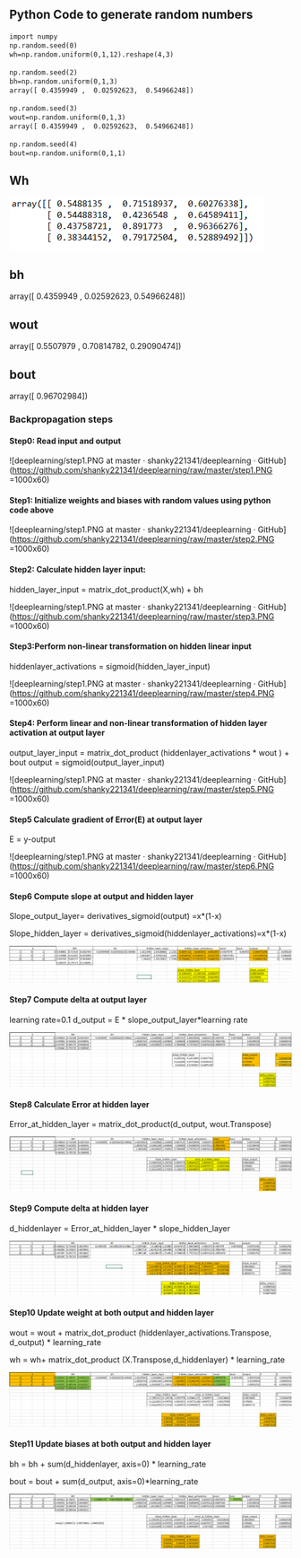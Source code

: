 ## Python Code to generate random numbers
```
import numpy 
np.random.seed(0)
wh=np.random.uniform(0,1,12).reshape(4,3)

np.random.seed(2)
bh=np.random.uniform(0,1,3)
array([ 0.4359949 ,  0.02592623,  0.54966248])

np.random.seed(3)
wout=np.random.uniform(0,1,3)
array([ 0.4359949 ,  0.02592623,  0.54966248])

np.random.seed(4)
bout=np.random.uniform(0,1,1)
```

## Wh
![deeplearning/kernel.PNG at master · shanky221341/deeplearning · GitHub](https://github.com/shanky221341/deeplearning/raw/master/kernel.PNG)

## bh
array([ 0.4359949 ,  0.02592623,  0.54966248])

## wout
array([ 0.5507979 ,  0.70814782,  0.29090474])

## bout
array([ 0.96702984])

### Backpropagation steps

#### Step0: Read input and output

![deeplearning/step1.PNG at master · shanky221341/deeplearning · GitHub](https://github.com/shanky221341/deeplearning/raw/master/step1.PNG =1000x60)

#### Step1: Initialize weights and biases with random values using python code above

![deeplearning/step1.PNG at master · shanky221341/deeplearning · GitHub](https://github.com/shanky221341/deeplearning/raw/master/step2.PNG =1000x60)

#### Step2: Calculate hidden layer input:
hidden_layer_input = matrix_dot_product(X,wh) + bh

![deeplearning/step1.PNG at master · shanky221341/deeplearning · GitHub](https://github.com/shanky221341/deeplearning/raw/master/step3.PNG =1000x60)

#### Step3:Perform non-linear transformation on hidden linear input


hiddenlayer_activations = sigmoid(hidden_layer_input)

![deeplearning/step1.PNG at master · shanky221341/deeplearning · GitHub](https://github.com/shanky221341/deeplearning/raw/master/step4.PNG =1000x60)

#### Step4: Perform linear and non-linear transformation of hidden layer activation at output layer

output_layer_input = matrix_dot_product (hiddenlayer_activations * wout ) + bout output = sigmoid(output_layer_input)

![deeplearning/step1.PNG at master · shanky221341/deeplearning · GitHub](https://github.com/shanky221341/deeplearning/raw/master/step5.PNG =1000x60)

#### Step5 Calculate gradient of Error(E) at output layer

E = y-output

![deeplearning/step1.PNG at master · shanky221341/deeplearning · GitHub](https://github.com/shanky221341/deeplearning/raw/master/step6.PNG =1000x60)

#### Step6  Compute slope at output and hidden layer
Slope_output_layer= derivatives_sigmoid(output) =x*(1-x)

Slope_hidden_layer = derivatives_sigmoid(hiddenlayer_activations)=x*(1-x)

![deeplearning/step1.PNG at master · shanky221341/deeplearning · GitHub](https://github.com/shanky221341/deeplearning/raw/master/step7.PNG )

#### Step7 Compute delta at output layer
learning rate=0.1
d_output = E * slope_output_layer*learning rate

![deeplearning/step1.PNG at master · shanky221341/deeplearning · GitHub](https://github.com/shanky221341/deeplearning/raw/master/step8.PNG)

#### Step8 Calculate Error at hidden layer
Error_at_hidden_layer = matrix_dot_product(d_output, wout.Transpose)

![deeplearning/step1.PNG at master · shanky221341/deeplearning · GitHub](https://github.com/shanky221341/deeplearning/raw/master/step9.PNG)


#### Step9 Compute delta at hidden layer

d_hiddenlayer = Error_at_hidden_layer * slope_hidden_layer

![deeplearning/step1.PNG at master · shanky221341/deeplearning · GitHub](https://github.com/shanky221341/deeplearning/raw/master/step10.PNG )

#### Step10 Update weight at both output and hidden layer 

wout = wout + matrix_dot_product (hiddenlayer_activations.Transpose, d_output) * learning_rate

wh = wh+ matrix_dot_product (X.Transpose,d_hiddenlayer) * learning_rate

![deeplearning/step1.PNG at master · shanky221341/deeplearning · GitHub](https://github.com/shanky221341/deeplearning/raw/master/step11.PNG)

#### Step11 Update biases at both output and hidden layer

bh = bh + sum(d_hiddenlayer, axis=0) * learning_rate

bout = bout + sum(d_output, axis=0)*learning_rate

![deeplearning/step1.PNG at master · shanky221341/deeplearning · GitHub](https://github.com/shanky221341/deeplearning/raw/master/step12.PNG)